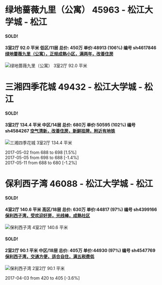 # 绿地蔷薇九里（公寓） 45963 - 松江大学城 - 松江

#### SOLD!
#### 3室2厅 92.0 平米 低区/11层 总价: 450万 单价:48913 (106%) 编号 sh4617846 [绿地蔷薇九里（公寓），正规成熟小区，满两年，改善住房](https://href.li/?http://sh.lianjia.com/ershoufang/sh4617846.html)

![绿地蔷薇九里（公寓） 3室2厅 92.0 平米](http://cdn1.dooioo.com/fetch/vp/fy/gi/20160818/32977a46-2575-420c-9a46-ffe5aba02fc3.jpg_200x150.jpg)



    


# 三湘四季花城 49432 - 松江大学城 - 松江

#### SOLD!
#### 3室2厅 134.4 平米 中区/14层 总价: 680万 单价:50595 (102%) 编号 sh4584267 [空气清新，改善住房，新鲜挂牌，附近有地铁](https://href.li/?http://sh.lianjia.com/ershoufang/sh4584267.html)

![三湘四季花城 3室2厅 134.4 平米](http://cdn7.dooioo.com/static/img/new-version/default_block.png)

2017-05-02 from 688 to 698 [1.5%]<br />2017-05-05 from 698 to 688 [-1.4%]<br />2017-05-11 from 688 to 680 [-1.2%]

    


# 保利西子湾 46088 - 松江大学城 - 松江

#### SOLD!
#### 4室2厅 140.6 平米 高区/18层 总价: 630万 单价:44817 (97%) 编号 sh4399166 [保利西子湾，受欢迎好房，光线棒，成熟社区](https://href.li/?http://sh.lianjia.com/ershoufang/sh4399166.html)

![保利西子湾 4室2厅 140.6 平米](http://cdn1.dooioo.com/fetch/vp/fy/gi/20161119/9534d3a8-4a76-4d78-9b91-806bd5368d75.jpg_200x150.jpg)



    
#### SOLD!
#### 2室2厅 90.1 平米 中区/18层 总价: 405万 单价:44930 (97%) 编号 sh4547769 [保利西子湾，交通方便，适合自住，满五税费低](https://href.li/?http://sh.lianjia.com/ershoufang/sh4547769.html)

![保利西子湾 2室2厅 90.1 平米](http://cdn7.dooioo.com/static/img/new-version/default_block.png)

2017-04-03 from 420 to 405 [-3.6%]

    


